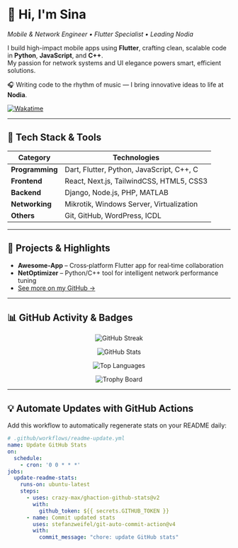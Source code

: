 # 👋 Hi, I'm Sina  
*Mobile & Network Engineer • Flutter Specialist • Leading Nodia*

I build high-impact mobile apps using **Flutter**, crafting clean, scalable code in **Python**, **JavaScript**, and **C++**.  
My passion for network systems and UI elegance powers smart, efficient solutions.

🎧 Writing code to the rhythm of music — I bring innovative ideas to life at **Nodia**.

[![Wakatime](https://wakatime.com/badge/user/isina_nej.svg)](https://wakatime.com/@isina_nej)

---

## 🔧 Tech Stack & Tools

| Category         | Technologies                                |
|------------------|---------------------------------------------|
| **Programming**  | Dart, Flutter, Python, JavaScript, C++, C   |
| **Frontend**     | React, Next.js, TailwindCSS, HTML5, CSS3    |
| **Backend**      | Django, Node.js, PHP, MATLAB                 |
| **Networking**   | Mikrotik, Windows Server, Virtualization     |
| **Others**       | Git, GitHub, WordPress, ICDL                 |

---

## 🚀 Projects & Highlights

- **Awesome‑App** – Cross‑platform Flutter app for real‑time collaboration  
- **NetOptimizer** – Python/C++ tool for intelligent network performance tuning  
- [See more on my GitHub →](https://github.com/isina-nej)

---

## 📊 GitHub Activity & Badges

<div align="center">

<!-- Current Streak -->
![GitHub Streak](https://github-readme-streak-stats.herokuapp.com/?user=isina-nej&theme=dark&hide_border=true)

<!-- Overall Stats -->
![GitHub Stats](https://github-readme-stats.vercel.app/api?username=isina-nej&show_icons=true&count_private=true&theme=radical&hide_border=true)

<!-- Top Languages -->
![Top Languages](https://github-readme-stats.vercel.app/api/top-langs/?username=isina-nej&layout=compact&langs_count=8&theme=radical)

<!-- Trophy Board -->
![Trophy Board](https://github-profile-trophy.vercel.app/?username=isina-nej&theme=onedark&margin-w=10&margin-h=10)

</div>

---

## 💡 Automate Updates with GitHub Actions

Add this workflow to automatically regenerate stats on your README daily:

```yaml
# .github/workflows/readme-update.yml
name: Update GitHub Stats
on:
  schedule:
    - cron: '0 0 * * *'
jobs:
  update-readme-stats:
    runs-on: ubuntu-latest
    steps:
      - uses: crazy-max/ghaction-github-stats@v2
        with:
          github_token: ${{ secrets.GITHUB_TOKEN }}
      - name: Commit updated stats
        uses: stefanzweifel/git-auto-commit-action@v4
        with:
          commit_message: "chore: update GitHub stats"
